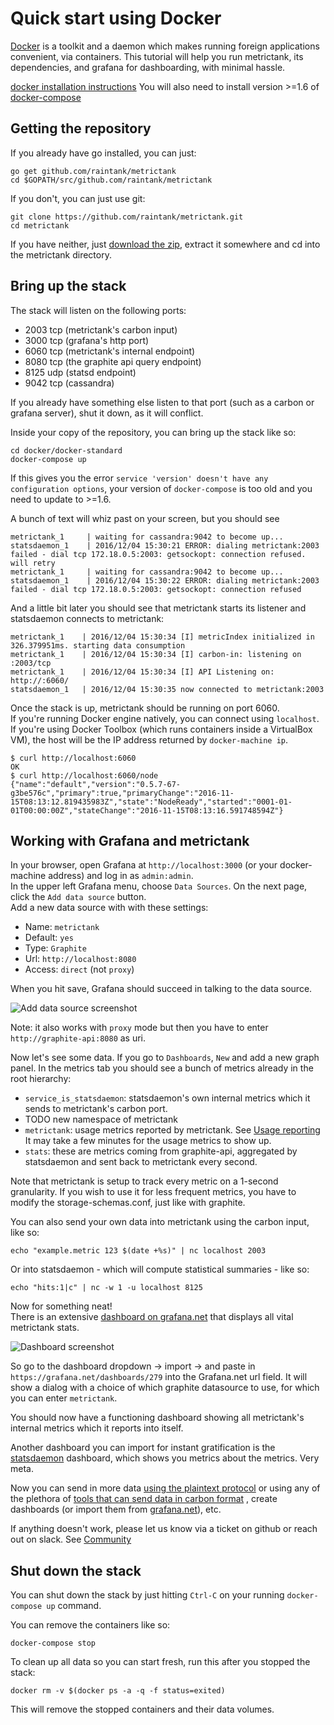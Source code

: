 # Quick start using Docker

[Docker](docker.io) is a toolkit and a daemon which makes running foreign applications convenient, via containers.
This tutorial will help you run metrictank, its dependencies, and grafana for dashboarding, with minimal hassle.

[docker installation instructions](https://www.docker.com/products/overview)
You will also need to install version >=1.6 of [docker-compose](https://docs.docker.com/compose/)

## Getting the repository

If you already have go installed, you can just: 

```
go get github.com/raintank/metrictank
cd $GOPATH/src/github.com/raintank/metrictank
```

If you don't, you can just use git:

```
git clone https://github.com/raintank/metrictank.git
cd metrictank
```

If you have neither, just [download the zip](https://github.com/raintank/metrictank/archive/master.zip), extract it somewhere and cd into the metrictank directory.

## Bring up the stack

The stack will listen on the following ports:

* 2003 tcp (metrictank's carbon input)
* 3000 tcp (grafana's http port)
* 6060 tcp (metrictank's internal endpoint)
* 8080 tcp (the graphite api query endpoint)
* 8125 udp (statsd endpoint)
* 9042 tcp (cassandra)

If you already have something else listen to that port (such as a carbon or grafana server), shut it down, as it will conflict.


Inside your copy of the repository, you can bring up the stack like so:

```
cd docker/docker-standard
docker-compose up
```

If this gives you the error `service 'version' doesn't have any configuration options`,
your version of `docker-compose` is too old and you need to update to >=1.6.

A bunch of text will whiz past on your screen, but you should see

```
metrictank_1     | waiting for cassandra:9042 to become up...
statsdaemon_1    | 2016/12/04 15:30:21 ERROR: dialing metrictank:2003 failed - dial tcp 172.18.0.5:2003: getsockopt: connection refused. will retry
metrictank_1     | waiting for cassandra:9042 to become up...
statsdaemon_1    | 2016/12/04 15:30:22 ERROR: dialing metrictank:2003 failed - dial tcp 172.18.0.5:2003: getsockopt: connection refused
```

And a little bit later you should see that metrictank starts its listener and statsdaemon connects to metrictank:

```
metrictank_1    | 2016/12/04 15:30:34 [I] metricIndex initialized in 326.379951ms. starting data consumption
metrictank_1    | 2016/12/04 15:30:34 [I] carbon-in: listening on :2003/tcp
metrictank_1    | 2016/12/04 15:30:34 [I] API Listening on: http://:6060/
statsdaemon_1   | 2016/12/04 15:30:35 now connected to metrictank:2003
```

Once the stack is up, metrictank should be running on port 6060.  
If you're running Docker engine natively, you can connect using `localhost`. If you're using Docker Toolbox (which runs containers inside a VirtualBox VM), the host will be the IP address returned by `docker-machine ip`.

```
$ curl http://localhost:6060
OK
$ curl http://localhost:6060/node
{"name":"default","version":"0.5.7-67-g3be576c","primary":true,"primaryChange":"2016-11-15T08:13:12.819435983Z","state":"NodeReady","started":"0001-01-01T00:00:00Z","stateChange":"2016-11-15T08:13:16.591748594Z"}
```

## Working with Grafana and metrictank

In your browser, open Grafana at `http://localhost:3000` (or your docker-machine address) and log in as `admin:admin`.  
In the upper left Grafana menu, choose `Data Sources`. On the next page, click the `Add data source` button.  
Add a new data source with with these settings:

* Name: `metrictank`
* Default: `yes`
* Type: `Graphite`
* Url: `http://localhost:8080`
* Access: `direct` (not `proxy`)

When you hit save, Grafana should succeed in talking to the data source.

![Add data source screenshot](https://raw.githubusercontent.com/raintank/metrictank/master/docs/assets/add-datasource-docker.png)

Note: it also works with `proxy` mode but then you have to enter `http://graphite-api:8080` as uri.

Now let's see some data.  If you go to `Dashboards`, `New` and add a new graph panel.
In the metrics tab you should see a bunch of metrics already in the root hierarchy:

* `service_is_statsdaemon`: statsdaemon's own internal metrics which it sends to metrictank's carbon port.
* TODO new namespace of metrictank
* `metrictank`: usage metrics reported by metrictank.  See
[Usage reporting](https://github.com/raintank/metrictank/blob/master/docs/usage-reporting.md)
It may take a few minutes for the usage metrics to show up.
* `stats`: these are metrics coming from graphite-api, aggregated by statsdaemon and sent back to metrictank every second.


Note that metrictank is setup to track every metric on a 1-second granularity.  If you wish to use it for less frequent metrics,
you have to modify the storage-schemas.conf, just like with graphite.

You can also send your own data into metrictank using the carbon input, like so:

```
echo "example.metric 123 $(date +%s)" | nc localhost 2003
```

Or into statsdaemon - which will compute statistical summaries - like so:

```
echo "hits:1|c" | nc -w 1 -u localhost 8125
```


Now for something neat!  
There is an extensive [dashboard on grafana.net](https://grafana.net/dashboards/279) that displays all vital metrictank stats.

![Dashboard screenshot](https://raw.githubusercontent.com/raintank/metrictank/master/docs/assets/dashboard-screenshot.png)

So go to the dashboard dropdown -> import -> and paste in `https://grafana.net/dashboards/279` into the Grafana.net url field.
It will show a dialog with a choice of which graphite datasource to use, for which you can enter `metrictank`.

You should now have a functioning dashboard showing all metrictank's internal metrics which it reports into itself.

Another dashboard you can import for instant gratification is the [statsdaemon](https://grafana.net/dashboards/297) dashboard, which shows you
metrics about the metrics.  Very meta.

Now you can send in more data [using the plaintext protocol](http://graphite.readthedocs.io/en/latest/feeding-carbon.html) or using any
of the plethora of [tools that can send data in carbon format](http://graphite.readthedocs.io/en/latest/tools.html)
, create dashboards (or import them from [grafana.net](https://grafana.net)), etc.

If anything doesn't work, please let us know via a ticket on github or reach out on slack. See
[Community](https://github.com/raintank/metrictank/blob/master/docs/community.md)


## Shut down the stack

You can shut down the stack by just hitting `Ctrl-C` on your running `docker-compose up` command.


You can remove the containers like so:
```
docker-compose stop
```

To clean up all data so you can start fresh, run this after you stopped the stack:
```
docker rm -v $(docker ps -a -q -f status=exited)
```
This will remove the stopped containers and their data volumes.

